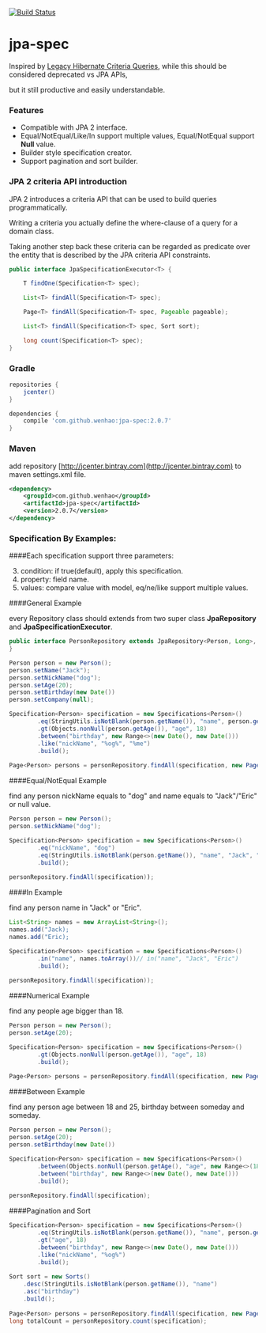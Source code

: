 [![Build Status](https://travis-ci.org/wenhao/jpa-spec.svg?branch=master)](https://travis-ci.org/wenhao/jpa-spec)

# jpa-spec

Inspired by [Legacy Hibernate Criteria Queries](https://docs.jboss.org/hibernate/orm/5.2/userguide/html_single/Hibernate_User_Guide.html#appendix-legacy-criteria), while this should be considered deprecated vs JPA APIs,

but it still productive and  easily understandable.

### Features

* Compatible with JPA 2 interface.
* Equal/NotEqual/Like/In support multiple values, Equal/NotEqual support **Null** value.
* Builder style specification creator.
* Support pagination and sort builder.


### JPA 2 criteria API introduction

JPA 2 introduces a criteria API that can be used to build queries programmatically. 

Writing a criteria you actually define the where-clause of a query for a domain class.
 
Taking another step back these criteria can be regarded as predicate over the entity that is described by the JPA criteria API constraints.

```java
public interface JpaSpecificationExecutor<T> {

	T findOne(Specification<T> spec);

	List<T> findAll(Specification<T> spec);

	Page<T> findAll(Specification<T> spec, Pageable pageable);

	List<T> findAll(Specification<T> spec, Sort sort);

	long count(Specification<T> spec);
}

```

### Gradle

```groovy
repositories {
    jcenter()
}

dependencies {
    compile 'com.github.wenhao:jpa-spec:2.0.7'
}
```

### Maven

add repository [http://jcenter.bintray.com](http://jcenter.bintray.com) to maven settings.xml file.

```xml
<dependency>
    <groupId>com.github.wenhao</groupId>
    <artifactId>jpa-spec</artifactId>
    <version>2.0.7</version>
</dependency>
```

### Specification By Examples:

####Each specification support three parameters:

3. condition: if true(default), apply this specification.
1. property: field name.
2. values: compare value with model, eq/ne/like support multiple values.

####General Example

every Repository class should extends from two super class **JpaRepository** and **JpaSpecificationExecutor**.

```java
public interface PersonRepository extends JpaRepository<Person, Long>, JpaSpecificationExecutor<Person> {
}

Person person = new Person();
person.setName("Jack");
person.setNickName("dog");
person.setAge(20);
person.setBirthday(new Date())
person.setCompany(null);

Specification<Person> specification = new Specifications<Person>()
        .eq(StringUtils.isNotBlank(person.getName()), "name", person.getName())
        .gt(Objects.nonNull(person.getAge()), "age", 18)
        .between("birthday", new Range<>(new Date(), new Date()))
        .like("nickName", "%og%", "%me")
        .build();
        
Page<Person> persons = personRepository.findAll(specification, new PageRequest(0, 15));           
```

####Equal/NotEqual Example

find any person nickName equals to "dog" and name equals to "Jack"/"Eric" or null value.

```java
Person person = new Person();
person.setNickName("dog");

Specification<Person> specification = new Specifications<Person>()
        .eq("nickName", "dog")
        .eq(StringUtils.isNotBlank(person.getName()), "name", "Jack", "Eric", null)
        .build();
        
personRepository.findAll(specification)); 
```

####In Example

find any person name in "Jack" or "Eric".

```java
List<String> names = new ArrayList<String>();
names.add("Jack);
names.add("Eric);

Specification<Person> specification = new Specifications<Person>()
        .in("name", names.toArray())// in("name", "Jack", "Eric")
        .build();
        
personRepository.findAll(specification)); 
```

####Numerical Example

find any people age bigger than 18. 

```java
Person person = new Person();
person.setAge(20);

Specification<Person> specification = new Specifications<Person>()
        .gt(Objects.nonNull(person.getAge()), "age", 18)
        .build();
        
Page<Person> persons = personRepository.findAll(specification, new PageRequest(0, 15));    
```

####Between Example

find any person age between 18 and 25, birthday between someday and someday.

```java
Person person = new Person();
person.setAge(20);
person.setBirthday(new Date())

Specification<Person> specification = new Specifications<Person>()
        .between(Objects.nonNull(person.getAge(), "age", new Range<>(18, 25))
        .between("birthday", new Range<>(new Date(), new Date()))
        .build();
        
personRepository.findAll(specification);      
```

####Pagination and Sort

```java
Specification<Person> specification = new Specifications<Person>()
        .eq(StringUtils.isNotBlank(person.getName()), "name", person.getName())
        .gt("age", 18)
        .between("birthday", new Range<>(new Date(), new Date()))
        .like("nickName", "%og%")
        .build();
        
Sort sort = new Sorts()
    .desc(StringUtils.isNotBlank(person.getName()), "name")
    .asc("birthday")
    .build();
        
Page<Person> persons = personRepository.findAll(specification, new PageRequest(0, 15, sort));
long totalCount = personRepository.count(specification);        
```

